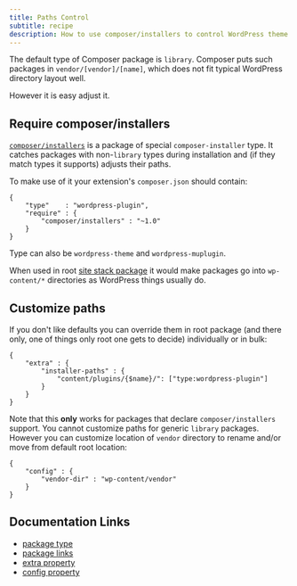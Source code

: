 ```yaml
---
title: Paths Control
subtitle: recipe
description: How to use composer/installers to control WordPress theme and plugin paths
---
```


The default type of Composer package is `library`. Composer puts such packages in `vendor/[vendor]/[name]`, which does not fit typical WordPress directory layout well.

However it is easy adjust it.

## Require composer/installers

[`composer/installers`](https://github.com/composer/installers) is a package of special `composer-installer` type. It catches packages with non-`library` types during installation and (if they match types it supports) adjusts their paths.

To make use of it your extension's `composer.json` should contain:

	{
		"type"    : "wordpress-plugin",
		"require" : {
			"composer/installers" : "~1.0"
		}
	}

Type can also be `wordpress-theme` and `wordpress-muplugin`.

When used in root [site stack package](/recipe/site-stack) it would make packages go into `wp-content/*` directories as WordPress things usually do.

## Customize paths

If you don't like defaults you can override them in root package (and there only, one of things only root one gets to decide) individually or in bulk:

	{
	    "extra" : {
	        "installer-paths" : {
	            "content/plugins/{$name}/": ["type:wordpress-plugin"]
	        }
	    }
	}

Note that this **only** works for packages that declare `composer/installers` support. You cannot customize paths for generic `library` packages. However you can customize location of `vendor` directory to rename and/or move from default root location:

	{
		"config" : {
			"vendor-dir" : "wp-content/vendor"
		}
	}

## Documentation Links

 - [package type](http://getcomposer.org/doc/04-schema.md#type)
 - [package links](http://getcomposer.org/doc/04-schema.md#package-links)
 - [extra property](http://getcomposer.org/doc/04-schema.md#extra)
 - [config property](http://getcomposer.org/doc/04-schema.md#config)